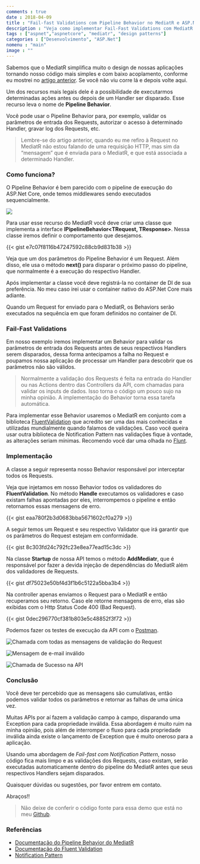 ```yaml
---
comments : true
date : 2018-04-09
title : "Fail-fast Validations com Pipeline Behavior no MediatR e ASP.Net Core"
description : "Veja como implementar Fail-Fast Validations com MediatR em uma aplicação ASP.Net Core"
tags : ["aspnet","aspnetcore", "mediatr", "design patterns"]
categories : ["Desenvolvimento", "ASP.Net"]
nomenu : "main"
image : ""
---
```


Sabemos que o MediatR simplifica muito o design de nossas aplicações tornando nosso código mais simples e com baixo acoplamento, conforme eu mostrei no [artigo anterior](https://www.wellingtonjhn.com/posts/mediatr-com-asp.net-core/). Se você não viu corre lá e depois volte aqui.

Um dos recursos mais legais dele é a possibilidade de executarmos determinadas ações antes ou depois de um Handler ser disparado. Esse recurso leva o nome de **Pipeline Behavior**.

Você pode usar o Pipeline Behavior para, por exemplo, validar os parâmetros de entrada dos Requests, autorizar o acesso à determinado Handler, gravar log dos Requests, etc.

> Lembre-se do artigo anterior, quando eu me refiro à Request no MediatR não estou falando de uma requisição HTTP, mas sim da “mensagem” que é enviada para o MediatR, e que está associada a determinado Handler.

### Como funciona?

O Pipeline Behavior é bem parecido com o pipeline de execução do ASP.Net Core, onde temos middlewares sendo executados sequencialmente.

![](https://cdn-images-1.medium.com/max/2000/1*9QeDOotCpo5eboOd0GryhA.png)

Para usar esse recurso do MediatR você deve criar uma classe que implementa a interface **IPipelineBehavior\<TRequest, TResponse\>**. Nessa classe iremos definir o comportamento que desejamos.

{{< gist e7c07f8116b47247592c88cb9d831b38 >}}

Veja que um dos parâmetros do Pipeline Behavior é um Request. Além disso, ele usa o método **next()** para disparar o próximo passo do pipeline, que normalmente é a execução do respectivo Handler.

Após implementar a classe você deve registrá-la no container de DI de sua preferência. No meu caso irei usar o container nativo do ASP.Net Core mais adiante.

Quando um Request for enviado para o MediatR, os Behaviors serão executados na sequência em que foram definidos no container de DI.

### Fail-Fast Validations

Em nosso exemplo iremos implementar um Behavior para validar os parâmetros de entrada dos Requests antes de seus respectivos Handlers serem disparados, dessa forma antecipamos a falha no Request e poupamos nossa aplicação de processar um Handler para descobrir que os parâmetros não são válidos.

> Normalmente a validação dos Requests é feita na entrada do Handler ou nas Actions dentro das Controllers da API, com chamadas para validar os inputs de dados. Isso torna o código um pouco sujo na minha opinião. A implementação do Behavior torna essa tarefa automática.

Para implementar esse Behavior usaremos o MediatR em conjunto com a biblioteca [FluentValidation](https://github.com/JeremySkinner/FluentValidation) que acredito ser uma das mais conhecidas e utilizadas mundialmente quando falamos de validações. Caso você queira usar outra biblioteca de Notification Pattern nas validações fique à vontade, as alterações seriam mínimas. Recomendo você dar uma olhada no [Flunt](https://github.com/andrebaltieri/flunt).

### Implementação

A classe a seguir representa nosso Behavior responsável por interceptar todos os Requests.

Veja que injetamos em nosso Behavior todos os validadores do **FluentValidation**. No método **Handle** executamos os validadores e caso existam falhas apontadas por eles, interrompemos o pipeline e então retornamos essas mensagens de erro.

{{< gist eaa780f2b3d0683bba5671602cf0a279 >}}

A seguir temos um Request e seu respectivo Validator que irá garantir que os parâmetros do Request estejam em conformidade.

{{< gist 8c303fd24c792fc23e8ea77ead15c3dc >}}

Na classe **Startup** de nossa API temos o método **AddMediatr**, que é responsável por fazer a devida injeção de dependências do MediatR além dos validadores de Requests.

{{< gist df75023e50bf4d3f1b6c5122a5bba3b4 >}}

Na controller apenas enviamos o Request para o MediatR e então recuperamos seu retorno. Caso ele retorne mensagens de erro, elas são exibidas com o Http Status Code 400 (Bad Request).

{{< gist 0dec296770cf381b803e5c48852f3f72 >}}

Podemos fazer os testes de execução da API com o [Postman](https://www.getpostman.com/).

![Chamada com todas as mensagens de validação do Request](https://cdn-images-1.medium.com/max/2000/1*ftS5Jizsaoamyp04bDZ76w.png)

![Mensagem de e-mail inválido](https://cdn-images-1.medium.com/max/2000/1*RsfOYEBlRY_0HZ3LZkBBjw.png)

![Chamada de Sucesso na API](https://cdn-images-1.medium.com/max/2000/1*zW_4IZX1ylmP8dAkAFLWog.png)

### Conclusão

Você deve ter percebido que as mensagens são cumulativas, então podemos validar todos os parâmetros e retornar as falhas de uma única vez.

Muitas APIs por aí fazem a validação campo à campo, disparando uma Exception para cada propriedade inválida. Essa abordagem é muito ruim na minha opinião, pois além de interromper o fluxo para cada propriedade inválida ainda existe o lançamento de Exception que é muito oneroso para a aplicação.

Usando uma abordagem de *Fail-fast com Notification Pattern*, nosso código fica mais limpo e as validações dos Requests, caso existam, serão executadas automaticamente dentro do pipeline do MediatR antes que seus respectivos Handlers sejam disparados.

Quaisquer dúvidas ou sugestões, por favor entrem em contato.

Abraços!!

> Não deixe de conferir o código fonte para essa demo que está no meu [Github](https://github.com/wellingtonjhn/DemoMediatR).

### Referências

* [Documentação do Pipeline Behavior do MediatR](https://github.com/jbogard/MediatR/wiki/Behaviors)
* [Documentação do Fluent Validation](https://github.com/JeremySkinner/FluentValidation/wiki)
* [Notification Pattern](https://martinfowler.com/eaaDev/Notification.html)
